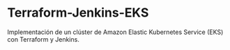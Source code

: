# Terraform-Jenkins-EKS
Implementación de un clúster de Amazon Elastic Kubernetes Service (EKS) con Terraform y Jenkins. 

